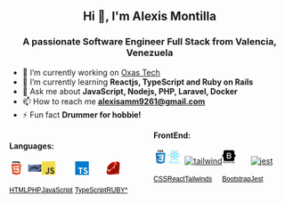 <h2 align="center">Hi 👋, I'm Alexis Montilla</h2>
<h3 align="center">A passionate Software Engineer Full Stack from Valencia, Venezuela</h3>

- 🔭 I’m currently working on [Oxas Tech](https://oxas.tech/)
- 🌱 I’m currently learning **Reactjs, TypeScript and Ruby on Rails**
- 💬 Ask me about **JavaScript, Nodejs, PHP, Laravel, Docker**
- 📫 How to reach me **alexisamm9261@gmail.com**
- ⚡ Fun fact **Drummer for hobbie!**

<div style="-webkit-column-count: 2; -moz-column-count: 2; column-count: 2;">
<div><h4 align="left">Languages:</h4><div style="display: inline-block;">
<a href="https://www.w3.org/html/" target="_blank" rel="noreferrer"> <img src="https://raw.githubusercontent.com/devicons/devicon/master/icons/html5/html5-original-wordmark.svg" alt="html5" width="25" height="25"/> <p><small style="color:black;font-weight:500;font-size:12px;font-family:helvetica;">HTML</small></p></a> </div><div style="display: inline-block;"><a href="https://www.php.net" target="_blank" rel="noreferrer"> <img src="https://raw.githubusercontent.com/devicons/devicon/master/icons/php/php-original.svg" alt="php" width="25" height="25"/><p><small style="color:black;font-weight:500;font-size:12px;font-family:helvetica;">PHP</small></p></a> </div><div style="display: inline-block;"><a href="https://developer.mozilla.org/en-US/docs/Web/JavaScript" target="_blank" rel="noreferrer"> <img src="https://raw.githubusercontent.com/devicons/devicon/master/icons/javascript/javascript-original.svg" alt="javascript" width="25" height="25"/> <p><small style="color:black;font-weight:500;font-size:12px;font-family:helvetica;">JavaScript</small></p></a></div>
<div style="display: inline-block;"><a href="https://www.typescriptlang.org/" target="_blank" rel="noreferrer"><img src="https://raw.githubusercontent.com/devicons/devicon/master/icons/typescript/typescript-original.svg" alt="typescript" width="25" height="25"/> <p><small style="color:black;font-weight:500;font-size:12px;font-family:helvetica;">TypeScript</small></p></a> </div><div style="display: inline-block;"><a href="https://www.ruby-lang.org/en/" target="_blank" rel="noreferrer"> <img src="https://raw.githubusercontent.com/devicons/devicon/master/icons/ruby/ruby-original.svg" alt="ruby" width="25" height="25"/> <p><small style="color:black;font-weight:500;font-size:12px;font-family:helvetica;">RUBY*</small></p></a> </div></div><div><h4 align="left">FrontEnd:</h4><div style="display: inline-block;"><a href="https://www.w3schools.com/css/" target="_blank" rel="noreferrer"> <img src="https://raw.githubusercontent.com/devicons/devicon/master/icons/css3/css3-original-wordmark.svg" alt="css3" width="25" height="25"/> <p><small style="color:black;font-weight:500;font-size:12px;font-family:helvetica;">CSS</small></p></a> </div><div style="display: inline-block;"><a href="https://reactjs.org/" target="_blank" rel="noreferrer"> <img src="https://raw.githubusercontent.com/devicons/devicon/master/icons/react/react-original-wordmark.svg" alt="react" width="25" height="25"/> <p><small style="color:black;font-weight:500;font-size:12px;font-family:helvetica;">React</small></p></a></div><div style="display: inline-block;"><a href="https://tailwindcss.com/" target="_blank" rel="noreferrer"> <img src="https://www.vectorlogo.zone/logos/tailwindcss/tailwindcss-icon.svg" alt="tailwind" width="25" height="25"/> <p><small style="color:black;font-weight:500;font-size:12px;font-family:helvetica;">Tailwinds</small></p></a></div><div style="display: inline-block;"><a href="https://getbootstrap.com" target="_blank" rel="noreferrer"> <img src="https://raw.githubusercontent.com/devicons/devicon/master/icons/bootstrap/bootstrap-plain-wordmark.svg" alt="bootstrap" width="25" height="25"/> <p><small style="color:black;font-weight:500;font-size:12px;font-family:helvetica;">Bootstrap</small></p></a> </div><div style="display: inline-block;"><a href="https://jestjs.io" target="_blank" rel="noreferrer"> <img src="https://www.vectorlogo.zone/logos/jestjsio/jestjsio-icon.svg" alt="jest" width="25" height="25"/> <p><small style="color:black;font-weight:500;font-size:12px;font-family:helvetica;">Jest</small></p></a></div></div></div>


